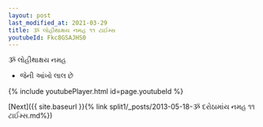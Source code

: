 ```yaml
---
layout: post
last_modified_at: 2021-03-29
title: ૐ લોહીથાક્ષય નમહ ૧૧ ટાઈમ્સ
youtubeId: Fkc8GSAJHS0
---
```

 
 
 ૐ લોહીથાક્ષય નમહ  
 
 -  જેની આંખો લાલ છે 
 
  
 
  
 
 
 
 
 
 


{% include youtubePlayer.html id=page.youtubeId %}
 
[Next]({{ site.baseurl }}{% link  split1/_posts/2013-05-18-ૐ દરોઠામાંય નમહ ૧૧ ટાઈમ્સ.md%})
 
